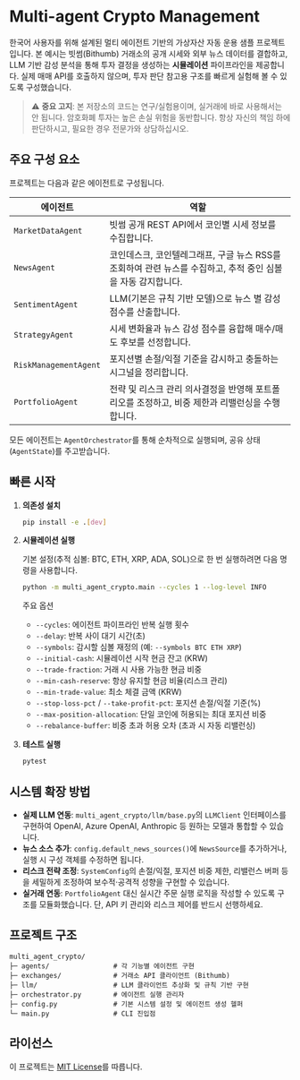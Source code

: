 # Multi-agent Crypto Management

한국어 사용자를 위해 설계된 멀티 에이전트 기반의 가상자산 자동 운용 샘플 프로젝트입니다. 본 예시는 빗썸(Bithumb) 거래소의 공개 시세와 외부 뉴스 데이터를 결합하고, LLM 기반 감성 분석을 통해 투자 결정을 생성하는 **시뮬레이션** 파이프라인을 제공합니다. 실제 매매 API를 호출하지 않으며, 투자 판단 참고용 구조를 빠르게 실험해 볼 수 있도록 구성했습니다.

> ⚠️ **중요 고지**: 본 저장소의 코드는 연구/실험용이며, 실거래에 바로 사용해서는 안 됩니다. 암호화폐 투자는 높은 손실 위험을 동반합니다. 항상 자신의 책임 하에 판단하시고, 필요한 경우 전문가와 상담하십시오.

## 주요 구성 요소

프로젝트는 다음과 같은 에이전트로 구성됩니다.

| 에이전트 | 역할 |
|----------|------|
| `MarketDataAgent` | 빗썸 공개 REST API에서 코인별 시세 정보를 수집합니다. |
| `NewsAgent` | 코인데스크, 코인텔레그래프, 구글 뉴스 RSS를 조회하여 관련 뉴스를 수집하고, 추적 중인 심볼을 자동 감지합니다. |
| `SentimentAgent` | LLM(기본은 규칙 기반 모델)으로 뉴스 별 감성 점수를 산출합니다. |
| `StrategyAgent` | 시세 변화율과 뉴스 감성 점수를 융합해 매수/매도 후보를 선정합니다. |
| `RiskManagementAgent` | 포지션별 손절/익절 기준을 감시하고 충돌하는 시그널을 정리합니다. |
| `PortfolioAgent` | 전략 및 리스크 관리 의사결정을 반영해 포트폴리오를 조정하고, 비중 제한과 리밸런싱을 수행합니다. |

모든 에이전트는 `AgentOrchestrator`를 통해 순차적으로 실행되며, 공유 상태(`AgentState`)를 주고받습니다.

## 빠른 시작

1. **의존성 설치**

   ```bash
   pip install -e .[dev]
   ```

2. **시뮬레이션 실행**

   기본 설정(추적 심볼: BTC, ETH, XRP, ADA, SOL)으로 한 번 실행하려면 다음 명령을 사용합니다.

   ```bash
   python -m multi_agent_crypto.main --cycles 1 --log-level INFO
   ```

   주요 옵션

   - `--cycles`: 에이전트 파이프라인 반복 실행 횟수
   - `--delay`: 반복 사이 대기 시간(초)
   - `--symbols`: 감시할 심볼 재정의 (예: `--symbols BTC ETH XRP`)
   - `--initial-cash`: 시뮬레이션 시작 현금 잔고 (KRW)
   - `--trade-fraction`: 거래 시 사용 가능한 현금 비중
   - `--min-cash-reserve`: 항상 유지할 현금 비율(리스크 관리)
   - `--min-trade-value`: 최소 체결 금액 (KRW)
   - `--stop-loss-pct` / `--take-profit-pct`: 포지션 손절/익절 기준(%)
   - `--max-position-allocation`: 단일 코인에 허용되는 최대 포지션 비중
   - `--rebalance-buffer`: 비중 초과 허용 오차 (초과 시 자동 리밸런싱)

3. **테스트 실행**

   ```bash
   pytest
   ```

## 시스템 확장 방법

- **실제 LLM 연동**: `multi_agent_crypto/llm/base.py`의 `LLMClient` 인터페이스를 구현하여 OpenAI, Azure OpenAI, Anthropic 등 원하는 모델과 통합할 수 있습니다.
- **뉴스 소스 추가**: `config.default_news_sources()`에 `NewsSource`를 추가하거나, 실행 시 구성 객체를 수정하면 됩니다.
- **리스크 전략 조정**: `SystemConfig`의 손절/익절, 포지션 비중 제한, 리밸런스 버퍼 등을 세밀하게 조정하여 보수적·공격적 성향을 구현할 수 있습니다.
- **실거래 연동**: `PortfolioAgent` 대신 실시간 주문 실행 로직을 작성할 수 있도록 구조를 모듈화했습니다. 단, API 키 관리와 리스크 제어를 반드시 선행하세요.

## 프로젝트 구조

```
multi_agent_crypto/
├─ agents/                # 각 기능별 에이전트 구현
├─ exchanges/             # 거래소 API 클라이언트 (Bithumb)
├─ llm/                   # LLM 클라이언트 추상화 및 규칙 기반 구현
├─ orchestrator.py        # 에이전트 실행 관리자
├─ config.py              # 기본 시스템 설정 및 에이전트 생성 헬퍼
└─ main.py                # CLI 진입점
```

## 라이선스

이 프로젝트는 [MIT License](LICENSE.md)를 따릅니다.
